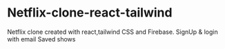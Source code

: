 # Netflix-clone-react-tailwind
 Netflix clone created with react,tailwind CSS and Firebase.
  SignUp & login with email
  Saved shows
